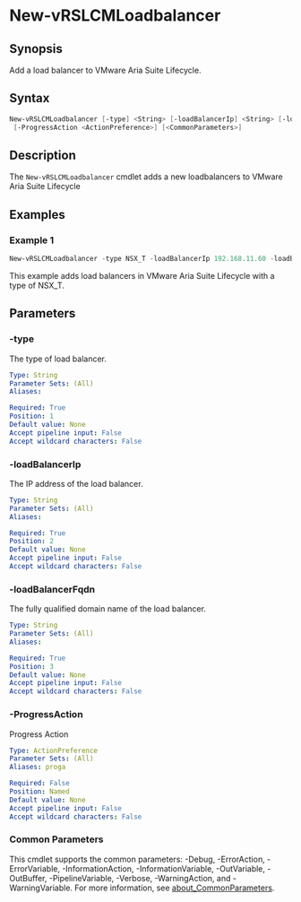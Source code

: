 # New-vRSLCMLoadbalancer

## Synopsis

Add a load balancer to VMware Aria Suite Lifecycle.

## Syntax

```powershell
New-vRSLCMLoadbalancer [-type] <String> [-loadBalancerIp] <String> [-loadBalancerFqdn] <String>
 [-ProgressAction <ActionPreference>] [<CommonParameters>]
```

## Description

The `New-vRSLCMLoadbalancer` cmdlet adds a new loadbalancers to VMware Aria Suite Lifecycle

## Examples

### Example 1

```powershell
New-vRSLCMLoadbalancer -type NSX_T -loadBalancerIp 192.168.11.60 -loadBalancerFqdn xint-wsa01.rainpole.io
```

This example adds load balancers in VMware Aria Suite Lifecycle with a type of NSX_T.

## Parameters

### -type

The type of load balancer.

```yaml
Type: String
Parameter Sets: (All)
Aliases:

Required: True
Position: 1
Default value: None
Accept pipeline input: False
Accept wildcard characters: False
```

### -loadBalancerIp

The IP address of the load balancer.

```yaml
Type: String
Parameter Sets: (All)
Aliases:

Required: True
Position: 2
Default value: None
Accept pipeline input: False
Accept wildcard characters: False
```

### -loadBalancerFqdn

The fully qualified domain name of the load balancer.

```yaml
Type: String
Parameter Sets: (All)
Aliases:

Required: True
Position: 3
Default value: None
Accept pipeline input: False
Accept wildcard characters: False
```

### -ProgressAction

Progress Action

```yaml
Type: ActionPreference
Parameter Sets: (All)
Aliases: proga

Required: False
Position: Named
Default value: None
Accept pipeline input: False
Accept wildcard characters: False
```

### Common Parameters

This cmdlet supports the common parameters: -Debug, -ErrorAction, -ErrorVariable, -InformationAction, -InformationVariable, -OutVariable, -OutBuffer, -PipelineVariable, -Verbose, -WarningAction, and -WarningVariable. For more information, see [about_CommonParameters](http://go.microsoft.com/fwlink/?LinkID=113216).
